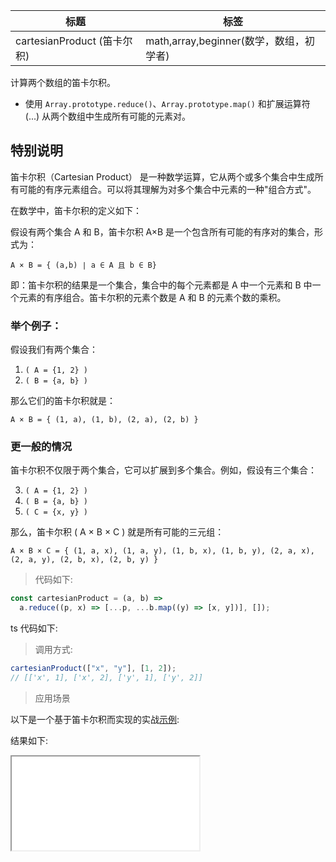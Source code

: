 | 标题                        | 标签                                    |
| --------------------------- | --------------------------------------- |
| cartesianProduct (笛卡尔积) | math,array,beginner(数学，数组，初学者) |

计算两个数组的笛卡尔积。

- 使用 `Array.prototype.reduce()`、`Array.prototype.map()` 和扩展运算符 (...) 从两个数组中生成所有可能的元素对。

## 特别说明

笛卡尔积（Cartesian Product） 是一种数学运算，它从两个或多个集合中生成所有可能的有序元素组合。可以将其理解为对多个集合中元素的一种"组合方式"。

在数学中，笛卡尔积的定义如下：

假设有两个集合 A 和 B，笛卡尔积 A×B 是一个包含所有可能的有序对的集合，形式为：

`A × B = { (a,b) ∣ a ∈ A 且 b ∈ B}`

即：笛卡尔积的结果是一个集合，集合中的每个元素都是 A 中一个元素和 B 中一个元素的有序组合。笛卡尔积的元素个数是 A 和 B 的元素个数的乘积。

### 举个例子：

假设我们有两个集合：

1. `( A = {1, 2} )`
2. `( B = {a, b} )`

那么它们的笛卡尔积就是：

`A × B = { (1, a), (1, b), (2, a), (2, b) }`

### 更一般的情况

笛卡尔积不仅限于两个集合，它可以扩展到多个集合。例如，假设有三个集合：

3. `( A = {1, 2} )`
4. `( B = {a, b} )`
5. `( C = {x, y} )`

那么，笛卡尔积 ( A × B × C ) 就是所有可能的三元组：

`A × B × C = { (1, a, x), (1, a, y), (1, b, x), (1, b, y), (2, a, x), (2, a, y), (2, b, x), (2, b, y) }`

> 代码如下:

```js
const cartesianProduct = (a, b) =>
  a.reduce((p, x) => [...p, ...b.map((y) => [x, y])], []);
```

ts 代码如下:

<div class="code-editor" data-url="codes/javascript/ts/cartesianProduct.ts" data-language="typescript"></div>

> 调用方式:

```js
cartesianProduct(["x", "y"], [1, 2]);
// [['x', 1], ['x', 2], ['y', 1], ['y', 2]]
```

> 应用场景

以下是一个基于笛卡尔积而实现的实战<a href="codes/javascript/html/cartesianProduct.html" target="_blank" rel="noopener noreferrer">示例</a>:

<div class="code-editor" data-url="codes/javascript/html/cartesianProduct.html" data-language="html"></div>

结果如下:

<iframe src="codes/javascript/html/cartesianProduct.html"></iframe>
